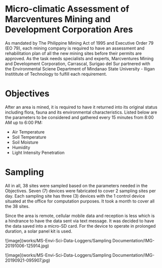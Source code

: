# Micro-climatic Assessment of Marcventures Mining and Development Corporation Ares

As mandated by The Philippine Mining Act of 1995 and Executive Order 79 (EO 79), each mining company is required to have an assessment and rehabilitation plan of all the new mining sites before their permits are approved. As the task needs specialists and experts, Marcventures Mining and Development Corporation, Carrascal, Surigao del Sur partnered with the Environmental Sciene Department of Mindanao State University - Iligan Instititute of Technology to fulfill each requirement. 


# Objectives

After an area is mined, it is required to have it returned into its original status including flora, fauna and its environmental characteristics. Listed below are the parameters to be considered and gathered every 15 minutes from 8:00 AM up to 6:00 PM:

* Air Temperature
* Soil Temperature
* Soil Moisture
* Humidity
* Light Intensity Penetration

# Sampling

All in all, 38 sites were sampled based on the parameters needed in the Objectives. Seven (7) devices were fabricated to cover 2 sampling sites per day. Each sampling site has three (3) devices with the 1 control device situated at the office for computation purposes. It took a month to cover all the 38 sites. 

Since the area is remote, cellular mobile data and reception is less which is a hindrance to have the data sent via text message. It was decided to have the data saved into a micro-SD card. For the device to operate in prolonged duration, a solar panel kit is used. 

![image](works/MS-Envi-Sci-Data-Loggers/Sampling Documentation/IMG-20191006-125914.jpg)

![image](works/MS-Envi-Sci-Data-Loggers/Sampling Documentation/IMG-20190921-095907.jpg)